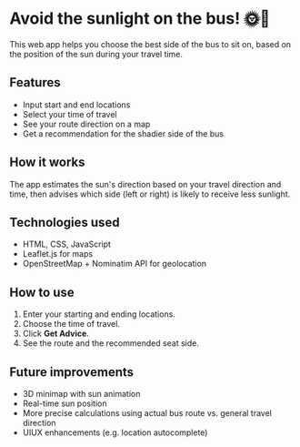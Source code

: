 # Avoid the sunlight on the bus! 🌞🚌

This web app helps you choose the best side of the bus to sit on, based on the position of the sun during your travel time.

## Features
- Input start and end locations
- Select your time of travel 
- See your route direction on a map
- Get a recommendation for the shadier side of the bus

## How it works
The app estimates the sun's direction based on your travel direction and time, then advises which side (left or right) is likely to receive less sunlight.

## Technologies used
- HTML, CSS, JavaScript
- Leaflet.js for maps
- OpenStreetMap + Nominatim API for geolocation

## How to use
1. Enter your starting and ending locations.
2. Choose the time of travel.
3. Click **Get Advice**.
4. See the route and the recommended seat side.

## Future improvements
- 3D minimap with sun animation
- Real-time sun position
- More precise calculations using actual bus route vs. general travel direction
- UIUX enhancements (e.g. location autocomplete)
